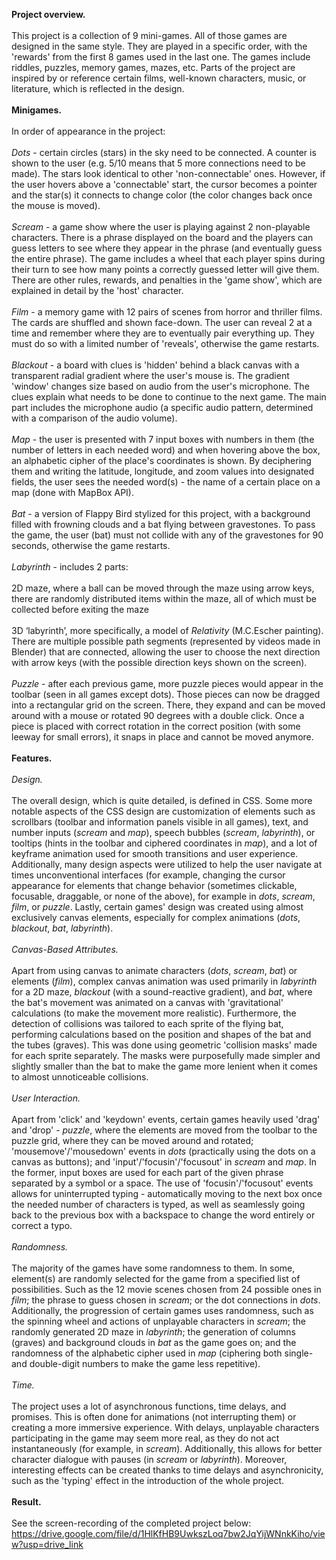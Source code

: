<b>Project overview.</b> <br><br>
This project is a collection of 9 mini-games. All of those games are designed in the same style. They are played in a specific order, with the 'rewards' from the first 8 games used in the last one. The games include riddles, puzzles, memory games, mazes, etc. Parts of the project are inspired by or reference certain films, well-known characters, music, or literature, which is reflected in the design. <br><br>
<b>Minigames.</b> <br><br>
In order of appearance in the project: <br><br>
<i>Dots</i> - certain circles (stars) in the sky need to be connected. A counter is shown to the user (e.g. 5/10 means that 5 more connections need to be made). The stars look identical to other 'non-connectable' ones. However, if the user hovers above a 'connectable' start, the cursor becomes a pointer and the star(s) it connects to change color (the color changes back once the mouse is moved). <br><br>
<i>Scream</i> - a game show where the user is playing against 2 non-playable characters. There is a phrase displayed on the board and the players can guess letters to see where they appear in the phrase (and eventually guess the entire phrase). The game includes a wheel that each player spins during their turn to see how many points a correctly guessed letter will give them. There are other rules, rewards, and penalties in the 'game show', which are explained in detail by the 'host' character. <br><br>
<i>Film</i> - a memory game with 12 pairs of scenes from horror and thriller films. The cards are shuffled and shown face-down. The user can reveal 2 at a time and remember where they are to eventually pair everything up. They must do so with a limited number of 'reveals', otherwise the game restarts. <br><br>
<i>Blackout</i> - a board with clues is 'hidden' behind a black canvas with a transparent radial gradient where the user's mouse is. The gradient 'window' changes size based on audio from the user's microphone. The clues explain what needs to be done to continue to the next game. The main part includes the microphone audio (a specific audio pattern, determined with a comparison of the audio volume). <br><br>
<i>Map</i> - the user is presented with 7 input boxes with numbers in them (the number of letters in each needed word) and when hovering above the box, an alphabetic cipher of the place's coordinates is shown. By deciphering them and writing the latitude, longitude, and zoom values into designated fields, the user sees the needed word(s) - the name of a certain place on a map (done with MapBox API). <br><br>
<i>Bat</i> - a version of Flappy Bird stylized for this project, with a background filled with frowning clouds and a bat flying between gravestones. To pass the game, the user (bat) must not collide with any of the gravestones for 90 seconds, otherwise the game restarts. <br><br>
<i>Labyrinth</i> - includes 2 parts: <br><br>
2D maze, where a ball can be moved through the maze using arrow keys, there are randomly distributed items within the maze, all of which must be collected before exiting the maze <br><br>
3D ‘labyrinth’, more specifically, a model of <i>Relativity</i> (M.C.Escher painting). There are multiple possible path segments (represented by videos made in Blender) that are connected, allowing the user to choose the next direction with arrow keys (with the possible direction keys shown on the screen). <br><br>
<i>Puzzle</i> - after each previous game, more puzzle pieces would appear in the toolbar (seen in all games except dots). Those pieces can now be dragged into a rectangular grid on the screen. There, they expand and can be moved around with a mouse or rotated 90 degrees with a double click. Once a piece is placed with correct rotation in the correct position (with some leeway for small errors), it snaps in place and cannot be moved anymore. <br><br>
<b>Features.</b> <br><br>
<i>Design.</i> <br><br>
The overall design, which is quite detailed, is defined in CSS. Some more notable aspects of the CSS design are customization of elements such as scrollbars (toolbar and information panels visible in all games), text, and number inputs (_scream_ and _map_), speech bubbles (_scream_, _labyrinth_), or tooltips (hints in the toolbar and ciphered coordinates in _map_), and a lot of keyframe animation used for smooth transitions and user experience. Additionally, many design aspects were utilized to help the user navigate at times unconventional interfaces (for example, changing the cursor appearance for elements that change behavior (sometimes clickable, focusable, draggable, or none of the above), for example in _dots_, _scream_, _film_, or _puzzle_. Lastly, certain games' design was created using almost exclusively canvas elements, especially for complex animations (_dots_, _blackout_, _bat_, _labyrinth_). <br><br>
<i>Canvas-Based Attributes.</i> <br><br>
Apart from using canvas to animate characters (_dots_, _scream_, _bat_) or elements (_film_), complex canvas animation was used primarily in _labyrinth_ for a 2D maze, _blackout_ (with a sound-reactive gradient), and _bat_, where the bat's movement was animated on a canvas with 'gravitational' calculations (to make the movement more realistic). Furthermore, the detection of collisions was tailored to each sprite of the flying bat, performing calculations based on the position and shapes of the bat and the tubes (graves). This was done using geometric 'collision masks' made for each sprite separately. The masks were purposefully made simpler and slightly smaller than the bat to make the game more lenient when it comes to almost unnoticeable collisions. <br><br>
<i>User Interaction.</i> <br><br>
Apart from 'click' and 'keydown' events, certain games heavily used 'drag' and 'drop' - _puzzle_, where the elements are moved from the toolbar to the puzzle grid, where they can be moved around and rotated; 'mousemove'/'mousedown' events in _dots_ (practically using the dots on a canvas as buttons); and 'input'/'focusin'/'focusout' in _scream_ and _map_. In the former, input boxes are used for each part of the given phrase separated by a symbol or a space. The use of 'focusin'/'focusout' events allows for uninterrupted typing - automatically moving to the next box once the needed number of characters is typed, as well as seamlessly going back to the previous box with a backspace to change the word entirely or correct a typo. <br><br>
<i>Randomness.</i> <br><br>
The majority of the games have some randomness to them. In some, element(s) are randomly selected for the game from a specified list of possibilities. Such as the 12 movie scenes chosen from 24 possible ones in _film_; the phrase to guess chosen in _scream_; or the dot connections in _dots_. Additionally, the progression of certain games uses randomness, such as the spinning wheel and actions of unplayable characters in _scream_; the randomly generated 2D maze in _labyrinth_; the generation of columns (graves) and background clouds in _bat_ as the game goes on; and the randomness of the alphabetic cipher used in _map_ (ciphering both single- and double-digit numbers to make the game less repetitive). <br><br>
<i>Time.</i> <br><br>
The project uses a lot of asynchronous functions, time delays, and promises. This is often done for animations (not interrupting them) or creating a more immersive experience. With delays, unplayable characters participating in the game may seem more real, as they do not act instantaneously (for example, in _scream_). Additionally, this allows for better character dialogue with pauses (in _scream_ or _labyrinth_). Moreover, interesting effects can be created thanks to time delays and asynchronicity, such as the 'typing' effect in the introduction of the whole project. <br><br>
<b>Result.</b> <br><br>
See the screen-recording of the completed project below:
https://drive.google.com/file/d/1HlKfHB9UwkszLoq7bw2JqYijWNnkKiho/view?usp=drive_link

